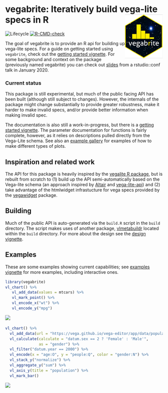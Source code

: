 
<!-- README.md is generated from README.Rmd. Please edit that file -->

# vegabrite: Iteratively build vega-lite specs in R <img src='man/figures/logo.png' align="right" width="121" />

<!-- badges: start -->

![Lifecycle](https://img.shields.io/badge/lifecycle-experimental-orange.svg)
[![R-CMD-check](https://github.com/vegawidget/vlbuildr/workflows/R-CMD-check/badge.svg)](https://github.com/vegawidget/vegabrite/actions)

<!-- badges: end -->

The goal of vegabrite is to provide an R api for building up vega-lite
specs. For a guide on getting started using `vegabrite`, check out the
[getting started
vignette](https://vegawidget.github.io/vegabrite/articles/articles/introduction.html).
For some background and context on the package (previously named
vegabrite) you can check out
[slides](https://docs.google.com/presentation/d/e/2PACX-1vRUDiM3DaPjYP5b1BafSraf8GWwJk_jy6YV_l9lZgeBVwKDSfqiHcTn8M-Qm-6U7frMX7SLqQthJxah/pub?start=false&loop=false&delayms=3000)
from a rstudio::conf talk in January 2020.

### Current status

This package is still experimental, but much of the public facing API
has been built (although still subject to changes). However, the
internals of the package might change substantially to provide greater
robustness, make it harder to make invalid specs, and/or provide better
information when making invalid spec.

The documentation is also still a work-in-progress, but there is a
[getting started
vignette](https://vegawidget.github.io/vegabrite/articles/articles/introduction.html).
The parameter documentation for functions is fairly complete, however,
as it relies on descriptions pulled directly from the Vega-Lite schema.
See also an [example
gallery](https://vegawidget.github.io/vegabrite/articles/articles/example_gallery.html)
for examples of how to make different types of plots.

## Inspiration and related work

The API for this package is heavily inspired by the [vegalite R
package](https://github.com/hrbrmstr/vegalite), but is rebuilt from
scratch to (1) build up the API semi-automatically based on the
Vega-lite schema (an approach inspired by
[Altair](https://github.com/altair-viz/altair) and
[vega-lite-api](https://github.com/vega/vega-lite-api)) and (2) take
advantage of the htmlwidget infrastucture for vega specs provided by the
[vegawidget](https://github.com/vegawidget/vegawidget) package.

## Building

Much of the public API is auto-generated via the `build.R` script in the
`build` directory. The script makes uses of another package,
[vlmetabuildr](https://github.com/vegawidget/vegabrite/tree/master/build/vlmetabuildr)
located within the `build` directory. For more about the design see the
[design
vignette](https://vegawidget.github.io/vegabrite/articles/design.html).

## Examples

These are some examples showing current capabilities; see [examples
vignette](https://vegawidget.github.io/vegabrite/articles/articles/examples.html)
for more examples, including interactive ones.

``` r
library(vegabrite)
vl_chart() %>%
   vl_add_data(values = mtcars) %>%
   vl_mark_point() %>%
   vl_encode_x("wt") %>%
   vl_encode_y("mpg") 
```

![](man/figures/README-example-1.svg)<!-- -->

``` r
vl_chart() %>%
  vl_add_data(url = "https://vega.github.io/vega-editor/app/data/population.json") %>%
  vl_calculate(calculate = "datum.sex == 2 ? 'Female' : 'Male'", 
               as = "gender") %>%
  vl_filter("datum.year == 2000") %>%
  vl_encode(x = "age:O", y = "people:Q", color = "gender:N") %>%
  vl_stack_y("normalize") %>%
  vl_aggregate_y("sum") %>%
  vl_axis_y(title = "population") %>%
  vl_mark_bar() 
```

![](man/figures/README-example2-1.svg)<!-- -->
